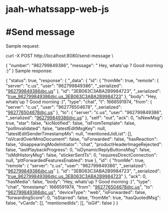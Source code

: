 # jaah-whatssapp-web-js

# #Send message

Sample request:

curl -X POST http://localhost:8080/send-message \
  
{
      "number": "962799849386",
      "message": " Hey, whats'up ? Good morning :)"
}
Sample response:

{
    "status": true,
    "response": {
        "_data": {
            "id": {
                "fromMe": true,
                "remote": {
                    "server": "c.us",
                    "user": "962799849386",
                    "_serialized": "962799849386@c.us"
                },
                "id": "3EB063C3ABA2B9984723",
                "_serialized": "true_962799849386@c.us_3EB063C3ABA2B9984723"
            },
            "body": "Hey, whats'up ? Good morning :)",
            "type": "chat",
            "t": 1666591974,
            "from": {
                "server": "c.us",
                "user": "962776504678",
                "_serialized": "962776504678@c.us"
            },
            "to": {
                "server": "c.us",
                "user": "962799849386",
                "_serialized": "962799849386@c.us"
            },
            "self": "out",
            "ack": 0,
            "isNewMsg": true,
            "star": false,
            "kicNotified": false,
            "isFromTemplate": false,
            "pollInvalidated": false,
            "latestEditMsgKey": null,
            "latestEditSenderTimestampMs": null,
            "mentionedJidList": [],
            "isVcardOverMmsDocument": false,
            "isForwarded": false,
            "hasReaction": false,
            "disappearingModeInitiator": "chat",
            "productHeaderImageRejected": false,
            "lastPlaybackProgress": 0,
            "isDynamicReplyButtonsMsg": false,
            "isMdHistoryMsg": false,
            "stickerSentTs": 0,
            "requiresDirectConnection": null,
            "pttForwardedFeaturesEnabled": true
        },
        "id": {
            "fromMe": true,
            "remote": {
                "server": "c.us",
                "user": "962799849386",
                "_serialized": "962799849386@c.us"
            },
            "id": "3EB063C3ABA2B9984723",
            "_serialized": "true_962799849386@c.us_3EB063C3ABA2B9984723"
        },
        "ack": 0,
        "hasMedia": false,
        "body": "Hey, whats'up ? Good morning :)",
        "type": "chat",
        "timestamp": 1666591974,
        "from": "962776504678@c.us",
        "to": "962799849386@c.us",
        "deviceType": "web",
        "isForwarded": false,
        "forwardingScore": 0,
        "isStarred": false,
        "fromMe": true,
        "hasQuotedMsg": false,
        "vCards": [],
        "mentionedIds": [],
        "isGif": false
    }
}